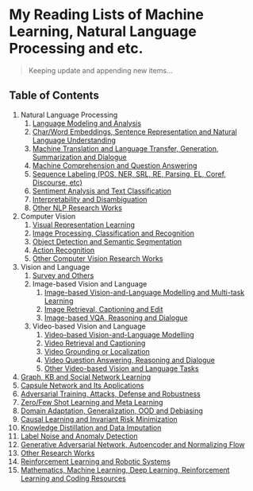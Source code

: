 # My Reading Lists of Machine Learning, Natural Language Processing and etc.

> Keeping update and appending new items...

## Table of Contents
1. Natural Language Processing
    1. [Language Modeling and Analysis](/readme/nlp/language_modeling.md)
    2. [Char/Word Embeddings, Sentence Representation and Natural Language Understanding](/readme/nlp/emb_sent_nlu.md)
    3. [Machine Translation and Language Transfer, Generation, Summarization and Dialogue](/readme/nlp/machine_translation.md)
    4. [Machine Comprehension and Question Answering](/readme/nlp/machine_comprehension.md)
    5. [Sequence Labeling (POS, NER, SRL, RE, Parsing, EL, Coref, Discourse, etc)](/readme/nlp/sequence_labeling.md)
    6. [Sentiment Analysis and Text Classification](/readme/nlp/classification.md)
    7. [Interpretability and Disambiguation](/readme/nlp/interpretability.md)
    8. [Other NLP Research Works](/readme/nlp/others.md)
2. Computer Vision
    1. [Visual Representation Learning](/readme/cv/vision_pretraining.md)
    2. [Image Processing, Classification and Recognition](/readme/cv/processing_classification.md)
    3. [Object Detection and Semantic Segmentation](/readme/cv/detection_segmentation.md)
    4. [Action Recognition](/readme/cv/action_recog.md)
    5. [Other Computer Vision Research Works](/readme/cv/others.md)
3. Vision and Language
    1. [Survey and Others](/readme/grounding/others.md)
    2. Image-based Vision and Language
        1. [Image-based Vision-and-Language Modelling and Multi-task Learning](/readme/grounding/image/vision_language.md)
        2. [Image Retrieval, Captioning and Edit](/readme/grounding/image/retrieval_captioning.md)
        3. [Image-based VQA, Reasoning and Dialogue](/readme/grounding/image/vqa_dialogue.md)
    3. Video-based Vision and Language
        1. [Video-based Vision-and-Language Modelling](/readme/grounding/video/vision_language.md)
        2. [Video Retrieval and Captioning](/readme/grounding/video/video_retrieval_captioning.md)
        3. [Video Grounding or Localization](/readme/grounding/video/video_grounding.md)
        4. [Video Question Answering, Reasoning and Dialogue](/readme/grounding/video/vqa_dialogue.md)
        5. [Other Video-based Vision and Language Tasks](/readme/grounding/video/others.md)
4. [Graph, KB and Social Network Learning](/readme/graphs.md)
5. [Capsule Network and Its Applications](/readme/capsule.md)
6. [Adversarial Training, Attacks, Defense and Robustness](/readme/at_attack_defense_robustness.md)
7. [Zero/Few Shot Learning and Meta Learning](/readme/meta.md)
8. [Domain Adaptation, Generalization, OOD and Debiasing](/readme/domain_adapt_ood_bias.md)
9. [Causal Learning and Invariant Risk Minimization](/readme/causal_irm.md)
10. [Knowledge Distillation and Data Imputation](/readme/distill_imputation.md)
11. [Label Noise and Anomaly Detection](/readme/label_noise_anomaly.md)
12. [Generative Adversarial Network, Autoencoder and Normalizing Flow](/readme/GAN_AE_NF.md)
13. [Other Research Works](/readme/others.md)
14. [Reinforcement Learning and Robotic Systems](/readme/rl_and_robotics.md)
15. [Mathematics, Machine Learning, Deep Learning, Reinforcement Learning and Coding Resources](/readme/resources.md)
